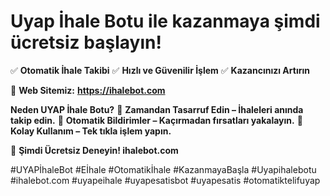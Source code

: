 # Uyap İhale Botu ile kazanmaya şimdi ücretsiz başlayın!
✅ **Otomatik İhale Takibi**
✅ **Hızlı ve Güvenilir İşlem**
✅ **Kazancınızı Artırın**

🔗 **Web Sitemiz:** **https://ihalebot.com**

**Neden UYAP İhale Botu?**
🔹 **Zamandan Tasarruf Edin – İhaleleri anında takip edin.**
🔹 **Otomatik Bildirimler – Kaçırmadan fırsatları yakalayın.**
🔹 **Kolay Kullanım – Tek tıkla işlem yapın.**

📢 **Şimdi Ücretsiz Deneyin! ihalebot.com**

#UYAPİhaleBot #Eİhale #Otomatikİhale #KazanmayaBaşla #Uyapihalebotu #ihalebot.com #uyapeihale #uyapesatisbot #uyapesatis #otomatiktelifuyap
